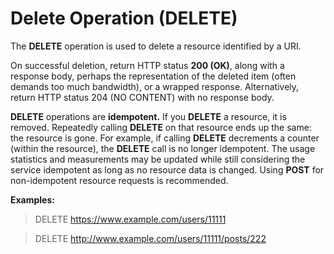 # Delete Operation (DELETE)

The **DELETE** operation is used to delete a resource identified by a URI.

On successful deletion, return HTTP status **200 (OK)**, along with a response body, perhaps the representation of the deleted item (often demands too much bandwidth), or a wrapped response. Alternatively, return HTTP status 204 (NO CONTENT) with no response body.

**DELETE** operations are **idempotent.** If you **DELETE** a resource, it is removed. 
Repeatedly calling **DELETE** on that resource ends up the same: the resource is gone.
For example, if calling **DELETE** decrements a counter (within the resource), the **DELETE** call is no longer idempotent. The usage statistics and measurements may be updated while still considering the service idempotent as long as no resource data is changed. Using **POST** for non-idempotent resource requests is recommended.

**Examples:** 

> DELETE https://www.example.com/users/11111

> DELETE http://www.example.com/users/11111/posts/222 